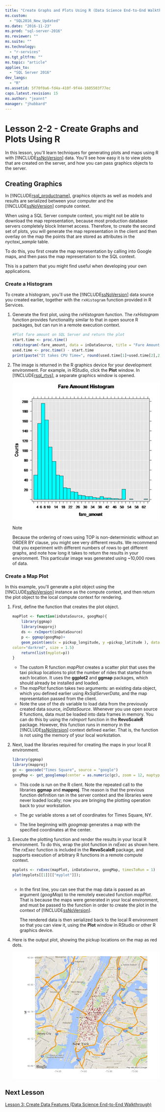 ```yaml
---
title: "Create Graphs and Plots Using R (Data Science End-to-End Walkthrough) | Microsoft Docs"
ms.custom: 
  - "SQL2016_New_Updated"
ms.date: "2016-11-23"
ms.prod: "sql-server-2016"
ms.reviewer: ""
ms.suite: ""
ms.technology: 
  - "r-services"
ms.tgt_pltfrm: ""
ms.topic: "article"
applies_to: 
  - "SQL Server 2016"
dev_langs: 
  - "R"
ms.assetid: 5f70f0a6-fd4a-410f-9f44-1605503f77ec
caps.latest.revision: 15
ms.author: "jeannt"
manager: "jhubbard"
---
```

# Lesson 2-2 - Create Graphs and Plots Using R
In this lesson, you'll learn techniques for generating plots and maps using R with [!INCLUDE[ssNoVersion](../../../a9notintoc/includes/ssnoversion-md.md)] data.  You'll see how easy it is to view plots that are created on the server, and how you can pass graphics objects to the server.  
  
## Creating Graphics
In [!INCLUDE[rsql_productname](../../../a9notintoc/includes/rsql-productname-md.md)], graphics objects as well as models and results are serialized between your computer and the [!INCLUDE[ssNoVersion](../../../a9notintoc/includes/ssnoversion-md.md)] compute context.

When using a SQL Server compute context, you might not be able to download the map representation, because most production database servers completely block Internet access.  Therefore, to create the second set of plots, you will generate the map representation in the client and then overlay on the map the points that are stored as attributes in the *nyctaxi_sample* table.   

To do this, you first create the map representation by calling into Google maps, and then pass the map representation to the SQL context.  
  
This is a pattern that you might find useful when developing your own applications.   
  
### Create a Histogram  
To create a histogram, you'll use the [!INCLUDE[ssNoVersion](../../../a9notintoc/includes/ssnoversion-md.md)] data source you created earlier, together with the `rxHistogram` function provided in R Services.  
  
1.  Generate the first plot, using the *rxHistogram* function.  The *rxHistogram* function provides functionality similar to that in open source R packages, but can run in a remote execution context. 
  
    ```R  
    #Plot fare amount on SQL Server and return the plot  
    start.time <- proc.time()  
    rxHistogram(~fare_amount, data = inDataSource, title = "Fare Amount Histogram")  
    used.time <- proc.time() - start.time  
    print(paste("It takes CPU Time=", round(used.time[1]+used.time[2],2), " seconds, Elapsed Time=", round(used.time[3],2), " seconds to generate features.", sep=""))    
    ```         
  
2.  The image is returned in the R graphics device for your development environment.  For example, in RStudio, click the **Plot** window.  In [!INCLUDE[rsql_rtvs](../../../advanced-analytics/r-services/includes/rsql-rtvs-md.md)], a separate graphics window is opened.  
  
    ![using rxHistogram to plot fare amounts](../../../advanced-analytics/r-services/tutorials/media/rsql-e2e-rxhistogramresult.png "using rxHistogram to plot fare amounts")  
  
    > [!NOTE]
    >  Because the ordering of rows using TOP is non-deterministic  without an ORDER BY clause, you might see very different results. We recommend that you experiment with different numbers of rows to get different graphs, and note how long it takes to return the results in your environment.  This particular image was generated using ~10,000 rows of data.
  
### Create a Map Plot  
In this example, you'll generate a plot object using the [!INCLUDE[ssNoVersion](../../../a9notintoc/includes/ssnoversion-md.md)] instance as the compute context, and then return the plot object to the local compute context for rendering.  
   
1.  First, define the function that creates the plot object.  

    ```R  
    mapPlot <- function(inDataSource, googMap){  
        library(ggmap)  
        library(mapproj)     
        ds <- rxImport(inDataSource)  
        p <- ggmap(googMap)+  
        geom_point(aes(x = pickup_longitude, y =pickup_latitude ), data=ds, alpha =.5,  
    color="darkred", size = 1.5)  
        return(list(myplot=p))  
    }  
    ```  
    + The custom R function *mapPlot* creates a  scatter plot that uses the taxi pickup locations to plot the number of rides that started from each location. It uses the **ggplot2** and  **ggmap** packages, which should already be installed and loaded.  
    + The *mapPlot* function takes two arguments: an existing data object, which you defined earlier using *RxSqlServerData*, and the map representation passed from the client.    
    + Note the use of the *ds* variable to load data from the previously created data source, *inDataSource*.  Whenever you use open source R functions, data must be loaded into data frames in memory. You can do this by using the *rxImport* function in the **RevoScaleR** package.  However, this function runs in memory in the [!INCLUDE[ssNoVersion](../../../a9notintoc/includes/ssnoversion-md.md)] context defined earlier. That is, the function is not using the memory of your local workstation.  
  
2.  Next, load the libraries required for creating the maps in your local R environment.  
  
    ```R  
    library(ggmap)  
    library(mapproj)  
    gc <- geocode("Times Square", source = "google")  
    googMap <- get_googlemap(center = as.numeric(gc), zoom = 12, maptype = 'roadmap', color = 'color';    
    ```  
    + This code is run on the R client. Note the repeated call to the libraries **ggmap** and **mapproj**. The reason is that the previous function definition ran in the server context and the libraries were never loaded locally; now you are bringing the plotting operation back to your workstation.  
  
    -   The *gc* variable stores a set of coordinates for Times Square, NY.  
  
    -   The line beginning with *googmap* generates a map with the specified coordinates at the center.  
          
  
3.  Execute the plotting function and render the results in your local R environment. To do this, wrap the plot function in *rxExec* as shown here.  The *rxExec* function is included in the **RevoScaleR** package, and supports execution of arbitrary R functions in a remote compute context. 
  
    ```R  
    myplots <- rxExec(mapPlot, inDataSource, googMap, timesToRun = 1)  
    plot(myplots[[1]][["myplot"]]);  
  
    ```  
    + In the first line, you can see that the map data is passed as an argument (*googMap*) to the  remotely executed function *mapPlot*. That is because the maps were generated in your local environment, and must be passed to the function in order to create the plot in the context of [!INCLUDE[ssNoVersion](../../../a9notintoc/includes/ssnoversion-md.md)].   
  
        The rendered data is then serialized back to the local R environment so that you can view it, using the **Plot** window in RStudio or other R graphics device.  
  
  
4.  Here is the output plot, showing the pickup locations on the map as red dots.  
  
    ![plotting taxi rides using a custom R function](../../../advanced-analytics/r-services/tutorials/media/rsql-e2e-mapplot.png "plotting taxi rides using a custom R function")  
  
## Next Lesson  
[Lesson 3: Create Data Features &#40;Data Science End-to-End Walkthrough&#41;](../../../advanced-analytics/r-services/tutorials/lesson-3-create-data-features-data-science-end-to-end-walkthrough.md)  
  
  
  
